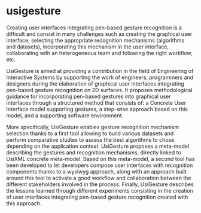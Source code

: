 # usigesture

Creating user interfaces integrating pen-based gesture recognition is a difficult and consist in many challenges such as creating the graphical user interface, selecting the appropriate recognition mechanisms (algorithms and datasets), incorporating this mechanism in the user interface, collaborating with an heterogeneous team and following the right workflow, etc.

UsiGesture is aimed at providing a contribution in the field of Engineering of Interactive Systems by supporting the work of engineers, programmers and designers during the elaboration of graphical user interfaces integrating pen-based gesture recognition on 2D surfaces. It proposes methodological guidance for incorporating pen-based gestures into graphical user interfaces through a structured method that consists of: a Concrete User Interface model supporting gestures, a step-wise approach based on this model, and a supporting software environment.

More specifically, UsiGesture enables gesture recognition mechanism selection thanks to a first tool allowing to build various datasets and perform comparative studies to assess the best algorithms to chose depending on the application context. UsiGesture proposes a meta-model describing the gestures and recognition mechanisms, directly linked to UsiXML concrete meta-model. Based on this meta-model, a second tool has been developed to let developers compose user interfaces with recognition components thanks to a wysiwyg approach, along with an approach built around this tool to activate a good workflow and collaboration between the different stakeholders involved in the process. Finally, UsiGesture describes the lessons learned through different experiments consisting in the creation of user interfaces integrating pen-based gesture recognition created with this approach.
